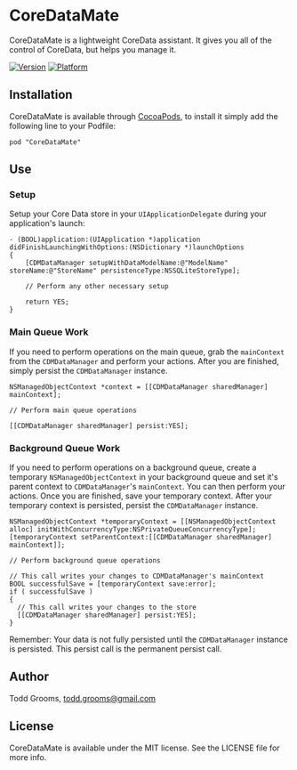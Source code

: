 # CoreDataMate

CoreDataMate is a lightweight CoreData assistant. It gives you all of the control of CoreData, but helps you manage it.

[![Version](http://cocoapod-badges.herokuapp.com/v/CoreDataMate/badge.png)](http://cocoadocs.org/docsets/CoreDataMate)
[![Platform](http://cocoapod-badges.herokuapp.com/p/CoreDataMate/badge.png)](http://cocoadocs.org/docsets/CoreDataMate)

## Installation

CoreDataMate is available through [CocoaPods](http://cocoapods.org), to install
it simply add the following line to your Podfile:

    pod "CoreDataMate"

## Use
### Setup
Setup your Core Data store in your `UIApplicationDelegate` during your application's launch:
  
    - (BOOL)application:(UIApplication *)application didFinishLaunchingWithOptions:(NSDictionary *)launchOptions
    {
        [CDMDataManager setupWithDataModelName:@"ModelName" storeName:@"StoreName" persistenceType:NSSQLiteStoreType];

        // Perform any other necessary setup
    
        return YES;
    }

### Main Queue Work
If you need to perform operations on the main queue, grab the `mainContext` from the `CDMDataManager` and perform your actions. After you are finished, simply persist the `CDMDataManager` instance.

    NSManagedObjectContext *context = [[CDMDataManager sharedManager] mainContext];
    
    // Perform main queue operations
    
    [[CDMDataManager sharedManager] persist:YES];

### Background Queue Work
If you need to perform operations on a background queue, create a temporary `NSManagedObjectContext` in your background queue and set it's parent context to `CDMDataManager`'s `mainContext`. You can then perform your actions. Once you are finished, save your temporary context. After your temporary context is persisted, persist the `CDMDataManager` instance.

    NSManagedObjectContext *temporaryContext = [[NSManagedObjectContext alloc] initWithConcurrencyType:NSPrivateQueueConcurrencyType];
    [temporaryContext setParentContext:[[CDMDataManager sharedManager] mainContext]];
    
    // Perform background queue operations
    
    // This call writes your changes to CDMDataManager's mainContext
    BOOL successfulSave = [temporaryContext save:error];
    if ( successfulSave )
    {
      // This call writes your changes to the store
      [[CDMDataManager sharedManager] persist:YES];
    }

Remember: Your data is not fully persisted until the `CDMDataManager` instance is persisted. This persist call is the permanent persist call.

## Author

Todd Grooms, todd.grooms@gmail.com

## License

CoreDataMate is available under the MIT license. See the LICENSE file for more info.

